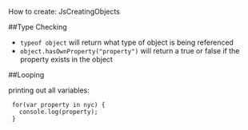 How to create: JsCreatingObjects

##Type Checking

* `typeof object` will return what type of object is being referenced
* `object.hasOwnProperty("property")` will return a true or false if the property exists in the object

##Looping

printing out all variables:

     for(var property in nyc) {
       console.log(property);
     }